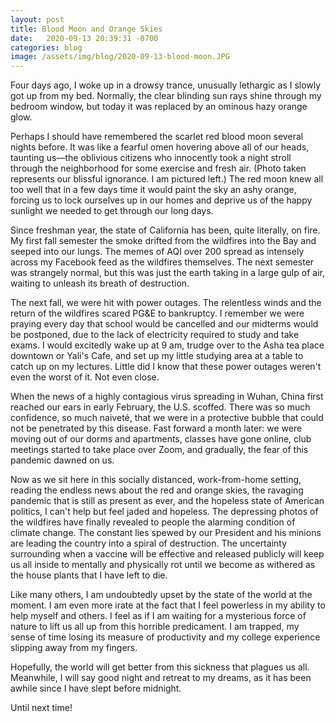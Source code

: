 ```yaml
---
layout: post
title: Blood Moon and Orange Skies
date:   2020-09-13 20:39:31 -0700
categories: blog
image: /assets/img/blog/2020-09-13-blood-moon.JPG
---
```

Four days ago, I woke up in a drowsy trance, unusually lethargic as I slowly got up from my bed. Normally, the clear blinding sun rays shine through my bedroom window, but today it was replaced by an ominous hazy orange glow.

Perhaps I should have remembered the scarlet red blood moon several nights before. It was like a fearful omen hovering above all of our heads, taunting us––the oblivious citizens who innocently took a night stroll through the neighborhood for some exercise and fresh air. (Photo taken represents our blissful ignorance. I am pictured left.) The red moon knew all too well that in a few days time it would paint the sky an ashy orange, forcing us to lock ourselves up in our homes and deprive us of the happy sunlight we needed to get through our long days.

Since freshman year, the state of California has been, quite literally, on fire. My first fall semester the smoke drifted from the wildfires into the Bay and seeped into our lungs. The memes of AQI over 200 spread as intensely across my Facebook feed as the wildfires themselves. The next semester was strangely normal, but this was just the earth taking in a large gulp of air, waiting to unleash its breath of destruction.

The next fall, we were hit with power outages. The relentless winds and the return of the wildfires scared PG&E to bankruptcy. I remember we were praying every day that school would be cancelled and our midterms would be postponed, due to the lack of electricity required to study and take exams. I would excitedly wake up at 9 am, trudge over to the Asha tea place downtown or Yali's Cafe, and set up my little studying area at a table to catch up on my lectures. Little did I know that these power outages weren't even the worst of it. Not even close.

When the news of a highly contagious virus spreading in Wuhan, China first reached our ears in early February, the U.S. scoffed. There was so much confidence, so much naiveté, that we were in a protective bubble that could not be penetrated by this disease. Fast forward a month later: we were moving out of our dorms and apartments, classes have gone online, club meetings started to take place over Zoom, and gradually, the fear of this pandemic dawned on us.

Now as we sit here in this socially distanced, work-from-home setting, reading the endless news about the red and orange skies, the ravaging pandemic that is still as present as ever, and the hopeless state of American politics, I can't help but feel jaded and hopeless. The depressing photos of the wildfires have finally revealed to people the alarming condition of climate change. The constant lies spewed by our President and his minions are leading the country into a spiral of destruction. The uncertainty surrounding when a vaccine will be effective and released publicly will keep us all inside to mentally and physically rot until we become as withered as the house plants that I have left to die.

Like many others, I am undoubtedly upset by the state of the world at the moment. I am even more irate at the fact that I feel powerless in my ability to help myself and others. I feel as if I am waiting for a mysterious force of nature to lift us all up from this horrible predicament. I am trapped, my sense of time losing its measure of productivity and my college experience slipping away from my fingers.

Hopefully, the world will get better from this sickness that plagues us all. Meanwhile, I will say good night and retreat to my dreams, as it has been awhile since I have slept before midnight.

Until next time!
